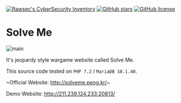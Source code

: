 [![Rawsec's CyberSecurity Inventory](https://inventory.rawsec.ml/img/badges/Rawsec-inventoried-FF5050_flat.svg)](https://inventory.rawsec.ml/ctf_platforms.html#Solve%20Me)
[![GitHub stars](https://img.shields.io/github/stars/safflower/solve-me.svg)](https://github.com/safflower/solve-me/stargazers)
[![GitHub license](https://img.shields.io/github/license/safflower/solve-me.svg)](https://github.com/safflower/solve-me/blob/master/LICENSE)

# Solve Me

![main](https://i.imgur.com/JaxGpfV.png)

It's jeopardy style wargame website called Solve Me.

This source code tested on `PHP 7.2` / `MariaDB 10.1.40`.

~Official Website: <http://solveme.peng.kr/>~

Demo Website: <http://211.239.124.233:20813/>
